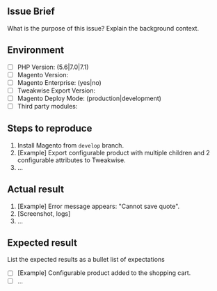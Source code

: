 Issue Brief
--
What is the purpose of this issue? Explain the background context.

Environment
--
- [ ] PHP Version: (5.6|7.0|7.1)
- [ ] Magento Version:
- [ ] Magento Enterprise: (yes|no)
- [ ] Tweakwise Export Version:
- [ ] Magento Deploy Mode: (production|development)
- [ ] Third party modules:

Steps to reproduce
--
1. Install Magento from `develop` branch.
2. [Example] Export configurable product with multiple children and 2 configurable attributes to Tweakwise.
4. ...

Actual result
--
1. [Example] Error message appears: "Cannot save quote".
2. [Screenshot, logs]
3. ...

Expected result
--
List the expected results as a bullet list of expectations
- [ ] [Example] Configurable product added to the shopping cart.
- [ ] ...
